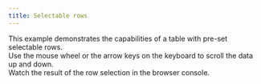 ```yaml
---
title: Selectable rows
---
```


This example demonstrates the capabilities of a table with pre-set selectable rows.
<br/>
Use the mouse wheel or the arrow keys on the keyboard to scroll the data up and down.
<br />
Watch the result of the row selection in the browser console.
